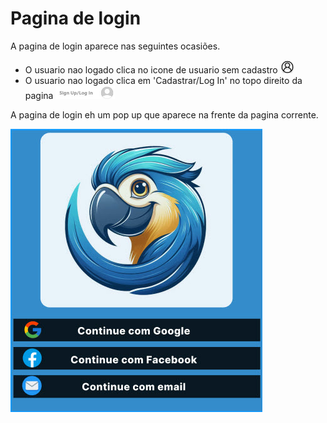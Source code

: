 # Pagina de login

A pagina de login aparece nas seguintes ocasiões. 
 * O usuario nao logado clica no icone de usuario sem cadastro <img src="pictures/usuario_sem_cadastro.jpg" alt="Placeholder Image" style="height: 1.5em; vertical-align: vertical-align;">
 * O usuario nao logado clica em 'Cadastrar/Log In' no topo direito da pagina <img src="pictures/login_cadastro.jpg" alt="Placeholder Image" style="height: 1.5em; vertical-align: vertical-align;"> 


A pagina de login eh um pop up que aparece na frente da pagina corrente. 

![](pictures/login.jpg)